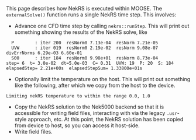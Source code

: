 This page describes how NekRS is executed within MOOSE.
The `externalSolve()` function runs a single NekRS time step. This involves:

- Advance one CFD time step by calling `nekrs::runStep`. This will print out something showing the results of the NekRS
   solve, like

```
  P        : iter 200  resNorm0 7.13e-04  resNorm 7.21e-05
  UVW      : iter 019  resNorm0 2.19e-02  resNorm 9.08e-07  divErrNorms 6.29e-03 6.60e-01
  S00      : iter 184  resNorm0 9.98e+01  resNorm 8.73e-04
step= 6  t= 3.0e-02  dt=5.0e-03  C= 0.31  UVW: 19  P: 20  S: 184  elapsedStep= 2.21e+00s  elapsedStepSum= 1.33800e+01s
```

- Optionally limit the temperature on the host. This will print out something like the following, after which we copy from the host to the device.

```
Limiting nekRS temperature to within the range 0.0, 1.0
```

- Copy the NekRS solution to the Nek5000 backend so that it is accessible for writing field files, interacting with via the legacy `.usr`-style approach, etc. At this point, the NekRS solution has been copied from device to host, so you can access it host-side.
- Write field files.
